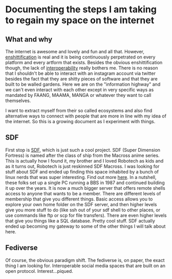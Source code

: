 # Documenting the steps I am taking to regain my space on the internet

## What and why

The internet is awesome and lovely and fun and all that. However, [enshittification](https://en.wikipedia.org/wiki/Enshittification) is real and it is being continuously perpetrated on every platform and every artform that exists. Besides the obvious enshittification though, the lack of [interoperability](https://www.eff.org/deeplinks/2020/07/legislative-path-interoperable-internet) really bothers me. There is no reason that I shouldn't be able to interact with an instagram account via twitter besides the fact that they are shitty pieces of software and that they are built to be walled gardens. Here we are on the "information highway" and we can't even interact with each other except in very specific ways as mandated by FAANG, MAAMA, MANGA or whatever they want to call themselves.

I want to extract myself from their so called ecosystems and also find alternative ways to connect with people that are more in line with my idea of the internet. So this is a growing document as I experiment with things.

## SDF
First stop is [SDF](https://sdf.org/), which is just such a cool project. SDF (Super Dimension Fortress) is named after the class of ship from the Macross anime series. This is actually how I found it, my brother and I loved Robotech as kids and as it turns out, Robotech is just reskinned SDF Macross. I was looking for stuff about SDF and ended up finding this space inhabited by a bunch of linux nerds that was super interesting. Find out more [here](https://sdf.org/?faq). In a nutshell, these folks set up a single PC running a BBS in 1987 and continued building it up over the years. It is now a much bigger server that offers remote shells access to anyone that wants to be a member. There are different levels of membership that give you different things. Basic access allows you to explore your own home folder on the SDF server, and then higher levels give you more stuff to do (like ssh out of your sdf shell to other places, or use commands like ftp or scp for file transfers). There are even higher levels that give you things like a SQL database. Pretty cool stuff. SDF actually ended up becoming my gateway to some of the other things I will talk about here.

## Fediverse
Of course, the obvious paradigm shift. The fediverse is, on paper, the exact thing I am looking for. Interoperable social media spaces that are built on an open protocol. Interest...piqued.
